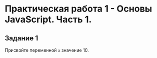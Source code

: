 # Практическая работа 1 - Основы JavaScript. Часть 1.

## Задание 1

Присвойте переменной `x` значение 10.

